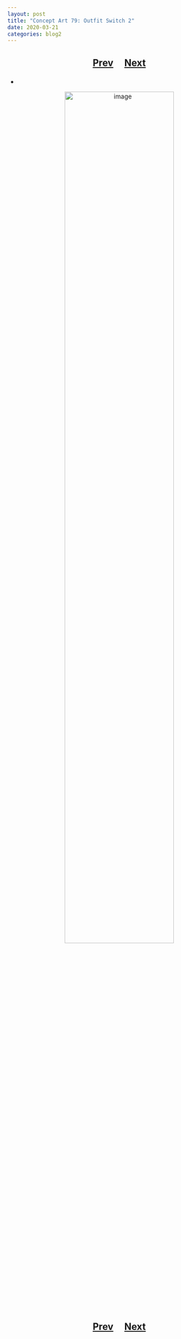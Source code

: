 ```yaml
---
layout: post
title: "Concept Art 79: Outfit Switch 2"
date: 2020-03-21
categories: blog2
---
```


<h2>
  <p style="text-align:center;">
    <a href="/wingsofthechorus/archive/2020/03/11/conceptart78">Prev</a>
    &nbsp;&nbsp;&nbsp;
    <a href="/wingsofthechorus/archive/2020/03/30/conceptart80">Next</a>
  </p>
</h2>

-

<p style="text-align:center;">
  <img src="/wingsofthechorus/images/conceptart/ca79.png" width="70%" alt="image"/>
</p>

<h2>
  <p style="text-align:center;">
    <a href="/wingsofthechorus/archive/2020/03/11/conceptart78">Prev</a>
    &nbsp;&nbsp;&nbsp;
    <a href="/wingsofthechorus/archive/2020/03/30/conceptart80">Next</a>
  </p>
</h2>
